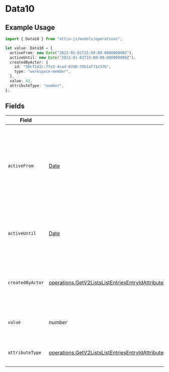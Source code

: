 # Data10

## Example Usage

```typescript
import { Data10 } from "attio-js/models/operations";

let value: Data10 = {
  activeFrom: new Date("2023-01-01T15:00:00.000000000Z"),
  activeUntil: new Date("2023-01-01T15:00:00.000000000Z"),
  createdByActor: {
    id: "50cf242c-7fa3-4cad-87d0-75b1af71c57b",
    type: "workspace-member",
  },
  value: 42,
  attributeType: "number",
};
```

## Fields

| Field                                                                                                                                                                                                                                                                                  | Type                                                                                                                                                                                                                                                                                   | Required                                                                                                                                                                                                                                                                               | Description                                                                                                                                                                                                                                                                            | Example                                                                                                                                                                                                                                                                                |
| -------------------------------------------------------------------------------------------------------------------------------------------------------------------------------------------------------------------------------------------------------------------------------------- | -------------------------------------------------------------------------------------------------------------------------------------------------------------------------------------------------------------------------------------------------------------------------------------- | -------------------------------------------------------------------------------------------------------------------------------------------------------------------------------------------------------------------------------------------------------------------------------------- | -------------------------------------------------------------------------------------------------------------------------------------------------------------------------------------------------------------------------------------------------------------------------------------- | -------------------------------------------------------------------------------------------------------------------------------------------------------------------------------------------------------------------------------------------------------------------------------------- |
| `activeFrom`                                                                                                                                                                                                                                                                           | [Date](https://developer.mozilla.org/en-US/docs/Web/JavaScript/Reference/Global_Objects/Date)                                                                                                                                                                                          | :heavy_check_mark:                                                                                                                                                                                                                                                                     | The point in time at which this value was made "active". `active_from` can be considered roughly analogous to `created_at`.                                                                                                                                                            | 2023-01-01T15:00:00.000000000Z                                                                                                                                                                                                                                                         |
| `activeUntil`                                                                                                                                                                                                                                                                          | [Date](https://developer.mozilla.org/en-US/docs/Web/JavaScript/Reference/Global_Objects/Date)                                                                                                                                                                                          | :heavy_check_mark:                                                                                                                                                                                                                                                                     | The point in time at which this value was deactivated. If `null`, the value is active.                                                                                                                                                                                                 | 2023-01-01T15:00:00.000000000Z                                                                                                                                                                                                                                                         |
| `createdByActor`                                                                                                                                                                                                                                                                       | [operations.GetV2ListsListEntriesEntryIdAttributesAttributeValuesDataEntriesResponse200ApplicationJSONResponseBody10CreatedByActor](../../models/operations/getv2listslistentriesentryidattributesattributevaluesdataentriesresponse200applicationjsonresponsebody10createdbyactor.md) | :heavy_check_mark:                                                                                                                                                                                                                                                                     | The actor that created this value.                                                                                                                                                                                                                                                     | {<br/>"type": "workspace-member",<br/>"id": "50cf242c-7fa3-4cad-87d0-75b1af71c57b"<br/>}                                                                                                                                                                                               |
| `value`                                                                                                                                                                                                                                                                                | *number*                                                                                                                                                                                                                                                                               | :heavy_check_mark:                                                                                                                                                                                                                                                                     | Numbers are persisted as 64 bit floats.                                                                                                                                                                                                                                                | 42                                                                                                                                                                                                                                                                                     |
| `attributeType`                                                                                                                                                                                                                                                                        | [operations.GetV2ListsListEntriesEntryIdAttributesAttributeValuesDataEntriesResponse200ApplicationJSONResponseBody10AttributeType](../../models/operations/getv2listslistentriesentryidattributesattributevaluesdataentriesresponse200applicationjsonresponsebody10attributetype.md)   | :heavy_check_mark:                                                                                                                                                                                                                                                                     | The attribute type of the value.                                                                                                                                                                                                                                                       | number                                                                                                                                                                                                                                                                                 |